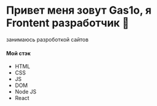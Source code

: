 <h1>Привет меня зовут Gas1o, я Frontent разработчик 👋</h1>
<p>занимаюсь разроботкой сайтов</p>

<h4>Мой стэк</h4>
<ul>
<li>HTML</li>
<li>CSS</li>
<li>JS</li>
<li>DOM</li>
<li>Node JS</li>
<li>React</li>
</ul>
